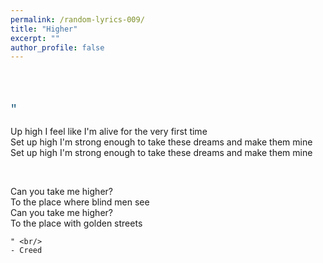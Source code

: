 ```yaml
---
permalink: /random-lyrics-009/
title: "Higher"
excerpt: ""
author_profile: false
---
```


<br/>
<br/>

<p style="color:#125476; font-size:125%; font-family:courier;">
    " <br/>

Up high I feel like I'm alive for the very first time  <br/>
Set up high I'm strong enough to take these dreams and make them mine <br/>
Set up high I'm strong enough to take these dreams and make them mine <br/>

<br/>

Can you take me higher? <br/>
To the place where blind men see <br/>
Can you take me higher? <br/>
To the place with golden streets <br/>

    " <br/>
    - Creed
</p>